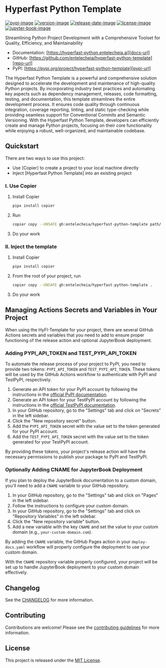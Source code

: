 # Hyperfast Python Template

[![pypi-image]][pypi-url]
[![version-image]][release-url]
[![release-date-image]][release-url]
[![license-image]][license-url]
[![jupyter-book-image]][docs-url]

<!-- Links: -->

[pypi-image]: https://img.shields.io/pypi/v/hyperfast-python-template
[license-image]: https://img.shields.io/github/license/entelecheia/hyperfast-python-template
[license-url]: https://github.com/entelecheia/hyperfast-python-template/blob/main/LICENSE
[version-image]: https://img.shields.io/github/v/release/entelecheia/hyperfast-python-template?sort=semver
[release-date-image]: https://img.shields.io/github/release-date/entelecheia/hyperfast-python-template
[release-url]: https://github.com/entelecheia/hyperfast-python-template/releases
[jupyter-book-image]: https://jupyterbook.org/en/stable/_images/badge.svg
[repo-url]: https://github.com/entelecheia/hyperfast-python-template
[pypi-url]: https://pypi.org/project/hyperfast-python-template
[docs-url]: https://hyperfast-python.entelecheia.ai
[changelog]: https://github.com/entelecheia/hyperfast-python-template/blob/main/CHANGELOG.md
[contributing guidelines]: https://github.com/entelecheia/hyperfast-python-template/blob/main/CONTRIBUTING.md

<!-- Links: -->

Streamlining Python Project Development with a Comprehensive Toolset for Quality, Efficiency, and Maintainability

- Documentation: [https://hyperfast-python.entelecheia.ai][docs-url]
- GitHub: [https://github.com/entelecheia/hyperfast-python-template][repo-url]
- PyPI: [https://pypi.org/project/hyperfast-python-template][pypi-url]

The Hyperfast Python Template is a powerful and comprehensive solution designed to accelerate the development and maintenance of high-quality Python projects. By incorporating industry best practices and automating key aspects such as dependency management, releases, code formatting, testing, and documentation, this template streamlines the entire development process. It ensures code quality through continuous integration, coverage reporting, linting, and static type-checking while providing seamless support for Conventional Commits and Semantic Versioning. With the Hyperfast Python Template, developers can efficiently create and manage Python projects, focusing on their core functionality while enjoying a robust, well-organized, and maintainable codebase.

## Quickstart

There are two ways to use this project:

- Use [Copier] to create a project to your local machine directly
- Inject [Hyperfast Python Template] into an existing project

### I. Use Copier

1. Install Copier
   ```bash
   pipx install copier
   ```
2. Run
   ```bash
   copier copy --UNSAFE gh:entelecheia/hyperfast-python-template path/to/destination
   ```
3. Do your work

### II. Inject the template

1. Install Copier
   ```bash
   pipx install copier
   ```
2. From the root of your project, run
   ```bash
   copier copy --UNSAFE gh:entelecheia/hyperfast-python-template .
   ```
3. Do your work

## Managing Actions Secrets and Variables in Your Project

When using the HyFI-Template for your project, there are several GitHub Actions secrets and variables that you need to add to ensure proper functioning of the release action and optional JupyterBook deployment.

### Adding PYPI_API_TOKEN and TEST_PYPI_API_TOKEN

To automate the release process of your project to PyPI, you need to provide two tokens: `PYPI_API_TOKEN` and `TEST_PYPI_API_TOKEN`. These tokens will be used by the GitHub Actions workflow to authenticate with PyPI and TestPyPI, respectively.

1. Generate an API token for your PyPI account by following the instructions in the [official PyPI documentation](https://pypi.org/manage/account/token/).
2. Generate an API token for your TestPyPI account by following the instructions in the [official TestPyPI documentation](https://test.pypi.org/manage/account/token/).
3. In your GitHub repository, go to the "Settings" tab and click on "Secrets" in the left sidebar.
4. Click the "New repository secret" button.
5. Add the `PYPI_API_TOKEN` secret with the value set to the token generated for your PyPI account.
6. Add the `TEST_PYPI_API_TOKEN` secret with the value set to the token generated for your TestPyPI account.

By providing these tokens, your project's release action will have the necessary permissions to publish your package to PyPI and TestPyPI.

### Optionally Adding CNAME for JupyterBook Deployment

If you plan to deploy the JupyterBook documentation to a custom domain, you'll need to add a `CNAME` variable to your GitHub repository.

1. In your GitHub repository, go to the "Settings" tab and click on "Pages" in the left sidebar.
2. Follow the instructions to configure your custom domain.
3. In your GitHub repository, go to the "Settings" tab and click on "Repository Variables" in the left sidebar.
4. Click the "New repository variable" button.
5. Add a new variable with the key `CNAME` and set the value to your custom domain (e.g., `your-custom-domain.com`).

By adding the `CNAME` variable, the GitHub Pages action in your `deploy-docs.yaml` workflow will properly configure the deployment to use your custom domain.

With the `CNAME` repository variable properly configured, your project will be set up to handle JupyterBook deployment to your custom domain effectively.

## Changelog

See the [CHANGELOG] for more information.

## Contributing

Contributions are welcome! Please see the [contributing guidelines] for more information.

## License

This project is released under the [MIT License][license-url].
